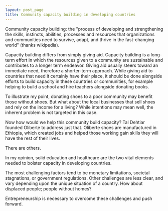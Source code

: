 ```yaml
---
layout: post_page
title: Community capacity building in developing countries
---
```


Community capacity building: the "process of developing and strengthening the skills, instincts, abilities, processes and resources that organizations and communities need to survive, adapt, and thrive in the fast-changing world" (thanks wikipedia).

  
Capacity building differs from simply giving aid. Capacity building is a long-term effort in which the resources given to a community are sustainable and contributes to a longer term endeavor. Giving aid usually steers toward an immediate need, therefore a shorter-term approach. While giving aid to countries that need it certainly have their place, it should be done alongside efforts to build capacity in these countries or communities, for example helping to build a school and hire teachers alongside donating books.

  
To illustrate my point, donating shoes to a poor community may benefit those without shoes. But what about the local businesses that sell shoes and rely on the income for a living? While intentions may mean well, the inherent problem is not targeted in this case.

Now how would we help this community build capacity? Tal Dehtiar founded Oliberte to address just that. Oliberte shoes are manufactured in Ethiopia, which created jobs and helped those working gain skills they will have the rest of their lives. 

There are others.

  
In my opinion, solid education and healthcare are the two vital elements needed to bolster capacity in developing countries. 

The most challenging factors tend to be monetary limitations, societal stagnations, or government regulations. Other challenges are less clear, and vary depending upon the unique situation of a country. How about displaced people; people without homes?

Entrepreneurship is necessary to overcome these challenges and push forward.
